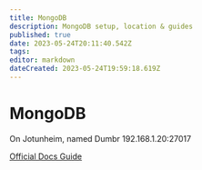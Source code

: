 ```yaml
---
title: MongoDB
description: MongoDB setup, location & guides
published: true
date: 2023-05-24T20:11:40.542Z
tags: 
editor: markdown
dateCreated: 2023-05-24T19:59:18.619Z
---
```


# MongoDB
On Jotunheim, named Dumbr 192.168.1.20:27017

[Official Docs Guide](https://www.mongodb.com/docs/manual/tutorial/install-mongodb-community-with-docker/)

